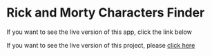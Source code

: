 # Rick and Morty Characters Finder

If you want to see the live version of this app, click the link below

If you want to see the live version of this project, please <a href="https://rick-and-morty-characters-finder-main-codedbyemre.netlify.app/" target="_blanck">click here</a>


